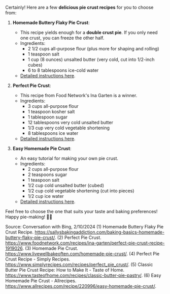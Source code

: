 Certainly! Here are a few **delicious pie crust recipes** for you to choose from:

1. **Homemade Buttery Flaky Pie Crust**:
   - This recipe yields enough for a **double crust pie**. If you only need one crust, you can freeze the other half.
   - Ingredients:
     - 2 1/2 cups all-purpose flour (plus more for shaping and rolling)
     - 1 teaspoon salt
     - 1 cup (8 ounces) unsalted butter (very cold, cut into 1/2-inch cubes)
     - 6 to 8 tablespoons ice-cold water
   - [Detailed instructions here](^1^).

2. **Perfect Pie Crust**:
   - This recipe from Food Network's Ina Garten is a winner.
   - Ingredients:
     - 3 cups all-purpose flour
     - 1 teaspoon kosher salt
     - 1 tablespoon sugar
     - 12 tablespoons very cold unsalted butter
     - 1/3 cup very cold vegetable shortening
     - 8 tablespoons ice water
   - [Detailed instructions here](^2^).

3. **Easy Homemade Pie Crust**:
   - An easy tutorial for making your own pie crust.
   - Ingredients:
     - 2 cups all-purpose flour
     - 2 teaspoons sugar
     - 1 teaspoon salt
     - 1/2 cup cold unsalted butter (cubed)
     - 1/2 cup cold vegetable shortening (cut into pieces)
     - 1/2 cup ice water
   - [Detailed instructions here](^3^).

Feel free to choose the one that suits your taste and baking preferences! Happy pie-making! 🥧✨

Source: Conversation with Bing, 2/10/2024
(1) Homemade Buttery Flaky Pie Crust Recipe. https://sallysbakingaddiction.com/baking-basics-homemade-buttery-flaky-pie-crust/.
(2) Perfect Pie Crust. https://www.foodnetwork.com/recipes/ina-garten/perfect-pie-crust-recipe-1919026.
(3) Homemade Pie Crust. https://www.livewellbakeoften.com/homemade-pie-crust/.
(4) Perfect Pie Crust Recipe - Simply Recipes. https://www.simplyrecipes.com/recipes/perfect_pie_crust/.
(5) Classic Butter Pie Crust Recipe: How to Make It - Taste of Home. https://www.tasteofhome.com/recipes/classic-butter-pie-pastry/.
(6) Easy Homemade Pie Crust - Allrecipes. https://www.allrecipes.com/recipe/220996/easy-homemade-pie-crust/.